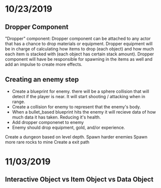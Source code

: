 # 10/23/2019
## Dropper Component 
"Dropper" component: Dropper component can be attached to any actor that has a chance to drop materials or equipment. Dropper equipment will be in charge of calculating how items to drop (each object) and how much each item is stacked with (each object has certain stack amount). Dropper component will have be responsible for spawning in the items as well and add an impulse to create more effects.

## Creating an enemy step
* Create a blueprint for enemy. there will be a sphere collision that will detect if the player is near. It will start shooting / attacking when in range.
* Create a collision for enemy to represent that the enemy's body.
* When a bullet_based blueprint hits the enemy it will recieve data of how much data it has taken. Reducing it's health.
* Add dropper componenet to enemy
* Enemy should drop equipment, gold, and/or experience.

Create a dungeon based on level depth.
Spawn harder enemies
Spawn more rare rocks to mine
Create a exit path

# 11/03/2019
## Interactive Object vs Item Object vs Data Object
